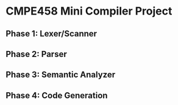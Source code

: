 # CMPE458 Mini Compiler Project

## Phase 1: Lexer/Scanner

## Phase 2: Parser

## Phase 3: Semantic Analyzer

## Phase 4: Code Generation